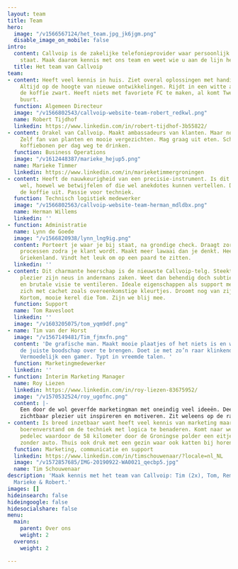```yaml
---
layout: team
title: Team
hero:
  image: "/v1566567124/het_team.jpg_jk6jgm.png"
  disable_image_on_mobile: false
intro:
  content: Callvoip is de zakelijke telefonieprovider waar persoonlijk contact centraal
    staat. Maak daarom kennis met ons team en weet wie u aan de lijn heeft.
  title: Het team van Callvoip
team:
- content: Heeft veel kennis in huis. Ziet overal oplossingen met handige apparatuur.
    Altijd op de hoogte van nieuwe ontwikkelingen. Rijdt in een witte auto en drinkt
    de koffie zwart. Heeft niets met favoriete FC te maken, al komt Twente uit dezelfde
    buurt.
  function: Algemeen Directeur
  image: "/v1566802543/callvoip-website-team-robert_redkwl.png"
  name: Robert Tijdhof
  linkedin: https://www.linkedin.com/in/robert-tijdhof-3b55822/
- content: Orakel van Callvoip. Maakt ambassadeurs van klanten. Maar nog liever fans.
    Zelf fan van planten en mooie vergezichten. Mag graag uit eten. Schijnt een zak
    koffiebonen per dag weg te drinken.
  function: Business Operations
  image: "/v1612448387/marieke_hejup5.png"
  name: Marieke Timmer
  linkedin: https://www.linkedin.com/in/marieketimmergroningen
- content: Heeft de nauwkeurigheid van een precisie-instrument. Is dit misschien ook
    wel, hoewel we betwijfelen of die wel anekdotes kunnen vertellen. Deelt graag
    de koffie uit. Passie voor techniek.
  function: Technisch logistiek medewerker
  image: "/v1566802563/callvoip-website-team-herman_mdldbx.png"
  name: Herman Willems
  linkedin: ''
- function: Administratie
  name: Lynn de Goede
  image: "/v1566820938/lynn_lng9ig.png"
  content: Porteert je waar je bij staat, na grondige check. Draagt zorg voor alle
    processen zodra je klant wordt. Maakt meer lawaai dan je denkt. Heeft iets met
    Griekenland. Vindt het leuk om op een paard te zitten.
  linkedin: ''
- content: Dit charmante heerschap is de nieuwste Callvoip-telg. Steekt met zichtbaar
    plezier zijn neus in andermans zaken. Weet dan behendig doch subtiel zijn ‘weldoordachte’
    en brutale visie te ventileren. Ideale eigenschappen als support medewerker. Kleedt
    zich met cachet zoals overeenkomstige kleurtjes. Droomt nog van zijn eigen podcast.
    Kortom, mooie kerel die Tom. Zijn we blij mee.
  function: Support
  name: Tom Ravesloot
  linkedin: ''
  image: "/v1603205075/tom_yqm9df.png"
- name: Tim van der Horst
  image: "/v1567149481/Tim_fjmxfn.png"
  content: 'De grafische man. Maakt mooie plaatjes of het niets is en weet daarbij
    de juiste boodschap over te brengen. Doet ie met zo’n raar klinkend toetenbord.
    Vermoedelijk een gamer. Typt in vreemde talen. '
  function: Marketingmedewerker
  linkedin: ''
- function: Interim Marketing Manager
  name: Roy Liezen
  linkedin: https://www.linkedin.com/in/roy-liezen-83675952/
  image: "/v1570532524/roy_ugofnc.png"
  content: |-
    Een door de wol geverfde marketingman met oneindig veel ideeën. Deelt deze ideeën graag naast vele andere zaken. Haalt
    zichtbaar plezier uit inspireren en motiveren. Zit weleens op de racefiets. En voedt ook nog een dochter op.
- content: Is breed inzetbaar want heeft veel kennis van marketing maar ook gezond
    boerenverstand om de techniek met logica te benaderen. Komt naar werk met zo'n
    pedelec waardoor de 58 kilometer door de Groningse polder een eitje wordt met
    zonder auto. Thuis ook druk met een gezin waar ook katten bij horen.
  function: Marketing, communicatie en support
  linkedin: https://www.linkedin.com/in/timschouwenaar/?locale=nl_NL
  image: "/v1572857685/IMG-20190922-WA0021_qecbp5.jpg"
  name: Tim Schouwenaar
description: 'Maak kennis met het team van Callvoip: Tim (2x), Tom, Remco, Lynn, Herman,
  Marieke & Robert.'
images: []
hideinsearch: false
hideingoogle: false
hidesocialshare: false
menu:
  main:
    parent: Over ons
    weight: 2
  overons:
    weight: 2

---
```

